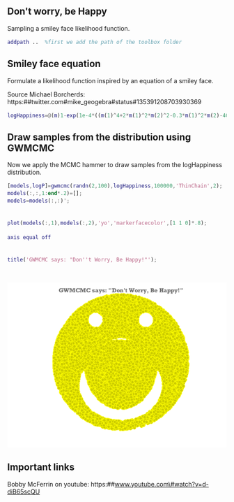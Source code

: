 

Don't worry, be Happy
----------------------------------------------------------

Sampling a smiley face likelihood function.

```matlab
addpath ..  %first we add the path of the toolbox folder
```


Smiley face equation
----------------------------------------------------------

Formulate a likelihood function inspired by an equation of a smiley face.

Source Michael Borcherds: https:\#\#twitter.com\#mike_geogebra\#status\#135391208703930369

```matlab
logHappiness=@(m)1-exp(1e-4*((m(1)^4+2*m(1)^2*m(2)^2-0.3*m(1)^2*m(2)-40.75*m(1)^2+m(2)^4-m(2)^3-40.75*m(2)^2+25*m(2)+393.75)*((m(1)+3)^2+(m(2)-7)^2-1)*((m(1)-3)^2+(m(2)-7)^2-1)*(m(1)^2+(m(2)-2)^2-64)));
```


Draw samples from the distribution using GWMCMC
----------------------------------------------------------

Now we apply the MCMC hammer to draw samples from the logHappiness distribution.

```matlab
[models,logP]=gwmcmc(randn(2,100),logHappiness,100000,'ThinChain',2);
models(:,:,1:end*.2)=[];
models=models(:,:)';


plot(models(:,1),models(:,2),'yo','markerfacecolor',[1 1 0]*.8);

axis equal off


title('GWMCMC says: "Don''t Worry, Be Happy!"');
```

```


```
    
![IMAGE](ex_behappy_01.png)


Important links
----------------------------------------------------------

Bobby McFerrin on youtube: https:\#\#www.youtube.com\#watch?v=d-diB65scQU

